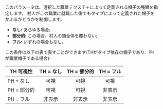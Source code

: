 このパラメータは、選択した職業テクスチャによって定義される帽子の種類を指定します。 村人がこの職業に就職した後でもタイプによって定義された帽子をかぶるかどうかを制御します。
* **なし:** あらゆる場合;
* **部分的:** この場合、村人の頭全体を覆わない;
* **フル:** いずれの場合もなし。

この条件は以下の表で表すことができます(THがタイプ依存の帽子であり、PHが職業帽子である場合):

| TH 可視性   | TH = なし | TH = 部分的 | TH = フル |
| -------- |:-------:|:--------:|:-------:|
| PH = なし  |   可視    |    可視    |   可視    |
| PH = 部分的 |   可視    |    可視    |   非表示   |
| PH = フル  |   非表示   |   非表示    |   非表示   |
